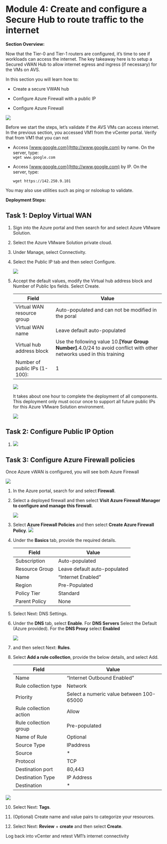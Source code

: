 
# Module 4: Create and configure a Secure Hub to route traffic to the internet

**Section Overview:**

Now that the Tier-0 and Tier-1 routers are configured, it’s time to see if
workloads can access the internet. The key takeaway here is to setup a Secured
vWAN Hub to allow internet egress and ingress (if necessary) for the VMs on AVS.

In this section you will learn how to:

-   Create a secure VWAN hub

-   Configure Azure Firewall with a public IP

-   Configure Azure Firewall

![](media/e9b7bd3e015aa202ea6169f446d49e2c.png)

Before we start the steps, let’s validate if the AVS VMs can access internet. In
the previous section, you accessed VM1 from the vCenter portal. Verify that from
VM1 that you can not

-   Access [www.google.com](http://www.google.com) by name. On the server,
    type:     
    `wget www.google.com`

-   Access [www.google.com](http://www.google.com) by IP. On the server, type:

    `wget https://142.250.9.101`

You may also use utilities such as ping or nslookup to validate.

**Deployment Steps:**

## Task 1: Deploy Virtual WAN

1.  Sign into the Azure portal and then search for and select Azure VMware
    Solution.

2.  Select the Azure VMware Solution private cloud.

3.  Under Manage, select Connectivity.

4.  Select the Public IP tab and then select Configure.

    ![](media/940de2ea4f975fdd88235093f29267f1.png)

5.  Accept the default values, modify the Virtual hub address block and Number
    of Public Ips fields. Select Create.

    | Field                         | Value                                                                                                                 |
    |-------------------------------|-----------------------------------------------------------------------------------------------------------------------|
    | Virtual WAN resource group    | Auto-populated and can not be modified in the poral                                                                   |
    | Virtual WAN name              | Leave default auto-populated                                                                                          |
    | Virtual hub address block     | Use the following value 10.**[Your Group Number]**.4.0/24 to avoid conflict with other networks used in this training |
    | Number of public IPs (1-100): | 1                                                                                                                     |

    ![](media/6295fbcd7f543b20d04c2dbdfb5bf43e.png)

    It takes about one hour to complete the deployment of all components. This
    deployment only must occur once to support all future public IPs for this Azure
    VMware Solution environment.

    ![](media/7edc575f5739614c0749fc11eefb53c4.png)

## Task 2: Configure Public IP Option

1.  ![](media/1c41d58397fa44bf1060ec12d6da9998.png)

## Task 3: Configure Azure Firewall policies

Once Azure vWAN is configured, you will see both Azure Firewall

![](media/1338fdc5a5507051b303c08de98504a5.png)

1.  In the Azure portal, search for and select **Firewall**.

2.  Select a deployed firewall and then select **Visit Azure Firewall Manager to
    configure and manage this firewall**.

    ![](media/9b093e8d6f2f8db7b6be11023942a1d4.png)

3.  Select **Azure Firewall Policies** and then select **Create Azure Firewall Policy**.
    ![](media/a0cd005269a3e269268bd4a82eb056bd.png)

4.  Under the **Basics** tab, provide the required details.

    | Field          | Value                        |
    |----------------|------------------------------|
    | Subscription   | Auto-populated               |
    | Resource Group | Leave default auto-populated |
    | Name           | “Internet Enabled”           |
    | Region         | Pre-Populated                |
    | Policy Tier    | Standard                     |
    | Parent Policy  | None                         |

5.  Select Next: DNS Settings.

6.  Under the **DNS** tab, select **Enable**. For **DNS Servers** Select the
    Default (Azure provided). For the **DNS Proxy** select **Enabled**

    ![](media/4b4d9977a47254264b7f9423b9c256e5.png)

7.  and then select Next: **Rules**.

4.  Select **Add a rule collection**, provide the below details, and select Add.


    | Field                  | Value                                    |
    |------------------------|------------------------------------------|
    | Name                   | “Internet Outbound Enabled”              |
    | Rule collection type   |  Network                                 |
    | Priority               | Select a numeric value between 100-65000 |
    | Rule collection action | Allow                                    |
    | Rule collection group  | Pre-populated                            |
    | Name of Rule           | Optional                                 |
    | Source Type            | IPaddress                                |
    | Source                 | \*                                       |
    | Protocol               | TCP                                      |
    | Destination port       | 80,443                                   |
    | Destination Type       | IP Address                               |
    | Destination            | \*                                       |

**![](media/ab61733e496d70a297bd8ca5823ee425.png)**

10.  Select Next: **Tags**.

12.  (Optional) Create name and value pairs to categorize your resources.

13.  Select Next: **Review** + **create** and then select **Create**.

Log back into vCenter and retest VM1’s internet connectivity
